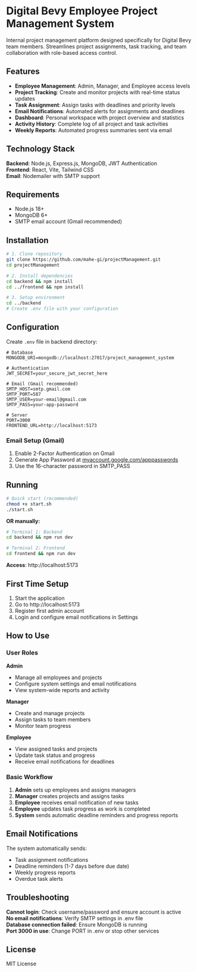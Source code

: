 
# Digital Bevy Employee Project Management System

Internal project management platform designed specifically for Digital Bevy team members. Streamlines project assignments, task tracking, and team collaboration with role-based access control.

## Features

- **Employee Management**: Admin, Manager, and Employee access levels
- **Project Tracking**: Create and monitor projects with real-time status updates
- **Task Assignment**: Assign tasks with deadlines and priority levels
- **Email Notifications**: Automated alerts for assignments and deadlines
- **Dashboard**: Personal workspace with project overview and statistics
- **Activity History**: Complete log of all project and task activities
- **Weekly Reports**: Automated progress summaries sent via email

## Technology Stack

**Backend**: Node.js, Express.js, MongoDB, JWT Authentication  
**Frontend**: React, Vite, Tailwind CSS  
**Email**: Nodemailer with SMTP support

## Requirements

- Node.js 18+
- MongoDB 6+
- SMTP email account (Gmail recommended)

## Installation

```bash
# 1. Clone repository
git clone https://github.com/mahe-gi/projectManagement.git
cd projectManagement

# 2. Install dependencies
cd backend && npm install
cd ../frontend && npm install

# 3. Setup environment
cd ../backend
# Create .env file with your configuration
```

## Configuration

Create `.env` file in backend directory:

```env
# Database
MONGODB_URI=mongodb://localhost:27017/project_management_system

# Authentication
JWT_SECRET=your_secure_jwt_secret_here

# Email (Gmail recommended)
SMTP_HOST=smtp.gmail.com
SMTP_PORT=587
SMTP_USER=your-email@gmail.com
SMTP_PASS=your-app-password

# Server
PORT=3000
FRONTEND_URL=http://localhost:5173
```

### Email Setup (Gmail)
1. Enable 2-Factor Authentication on Gmail
2. Generate App Password at [myaccount.google.com/apppasswords](https://myaccount.google.com/apppasswords)
3. Use the 16-character password in SMTP_PASS

## Running

```bash
# Quick start (recommended)
chmod +x start.sh
./start.sh
```

**OR manually:**
```bash
# Terminal 1: Backend
cd backend && npm run dev

# Terminal 2: Frontend  
cd frontend && npm run dev
```

**Access**: http://localhost:5173

## First Time Setup

1. Start the application
2. Go to http://localhost:5173
3. Register first admin account
4. Login and configure email notifications in Settings

## How to Use

### User Roles

**Admin**
- Manage all employees and projects
- Configure system settings and email notifications
- View system-wide reports and activity

**Manager** 
- Create and manage projects
- Assign tasks to team members
- Monitor team progress

**Employee**
- View assigned tasks and projects
- Update task status and progress
- Receive email notifications for deadlines

### Basic Workflow

1. **Admin** sets up employees and assigns managers
2. **Manager** creates projects and assigns tasks
3. **Employee** receives email notification of new tasks
4. **Employee** updates task progress as work is completed
5. **System** sends automatic deadline reminders and progress reports

## Email Notifications

The system automatically sends:
- Task assignment notifications
- Deadline reminders (1-7 days before due date)
- Weekly progress reports
- Overdue task alerts

## Troubleshooting

**Cannot login**: Check username/password and ensure account is active  
**No email notifications**: Verify SMTP settings in .env file  
**Database connection failed**: Ensure MongoDB is running  
**Port 3000 in use**: Change PORT in .env or stop other services

## License

MIT License